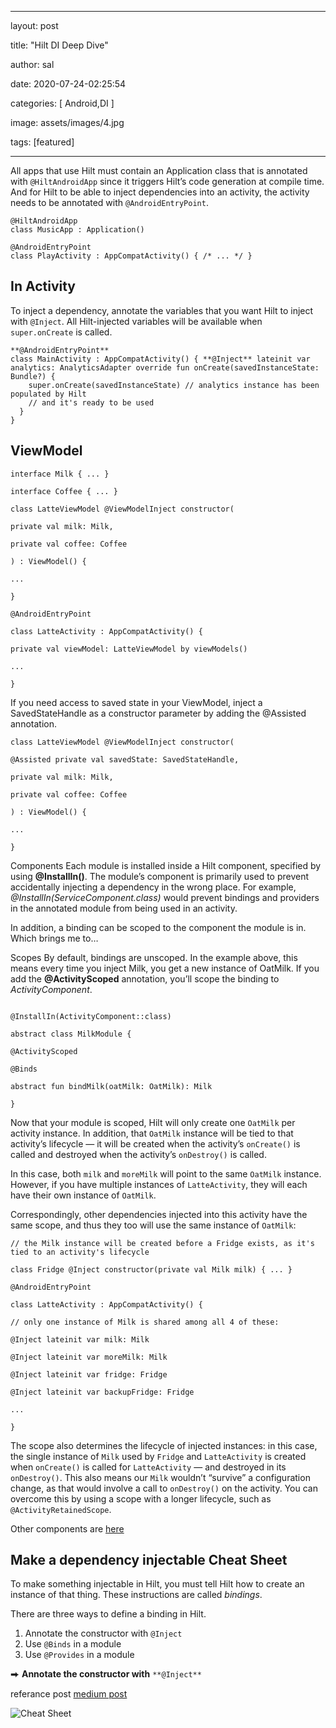 ﻿---

layout: post

title: "Hilt DI Deep Dive"

author: sal

date: 2020-07-24-02:25:54

categories: [ Android,DI ]

image: assets/images/4.jpg

tags: [featured]

---

All apps that use Hilt must contain an Application class that is annotated with  `@HiltAndroidApp`  since it triggers Hilt’s code generation at compile time. And for Hilt to be able to inject dependencies into an activity, the activity needs to be annotated with  `@AndroidEntryPoint`.

    @HiltAndroidApp
	class MusicApp : Application()

	@AndroidEntryPoint
	class PlayActivity : AppCompatActivity() { /* ... */ }

  
## In Activity
To inject a dependency, annotate the variables that you want Hilt to inject with  ```@Inject```. All Hilt-injected variables will be available when ```super.onCreate``` is called.


```
**@AndroidEntryPoint**  
class MainActivity : AppCompatActivity() { **@Inject** lateinit var analytics: AnalyticsAdapter override fun onCreate(savedInstanceState: Bundle?) {  
    super.onCreate(savedInstanceState) // analytics instance has been populated by Hilt  
    // and it's ready to be used  
  }  
}
```

## ViewModel
```
interface Milk { ... }

interface Coffee { ... }

class LatteViewModel @ViewModelInject constructor(

private val milk: Milk,

private val coffee: Coffee

) : ViewModel() {

...

}

@AndroidEntryPoint

class LatteActivity : AppCompatActivity() {

private val viewModel: LatteViewModel by viewModels()

...

}
```

If you need access to saved state in your ViewModel, inject a SavedStateHandle as a constructor parameter by adding the @Assisted annotation.

```
class LatteViewModel @ViewModelInject constructor(

@Assisted private val savedState: SavedStateHandle,

private val milk: Milk,

private val coffee: Coffee

) : ViewModel() {

...

}
```
Components
Each module is installed inside a Hilt component, specified by using 
**@InstallIn(<component>)**. The module’s component is primarily used to prevent accidentally injecting a dependency in the wrong place. For example, *@InstallIn(ServiceComponent.class)* would prevent bindings and providers in the annotated module from being used in an activity.

In addition, a binding can be scoped to the component the module is in. Which brings me to…

Scopes
By default, bindings are unscoped. In the example above, this means every time you inject Milk, you get a new instance of OatMilk. If you add the **@ActivityScoped** annotation, you’ll scope the binding to *ActivityComponent*.

```@Module

@InstallIn(ActivityComponent::class)

abstract class MilkModule {

@ActivityScoped

@Binds

abstract fun bindMilk(oatMilk: OatMilk): Milk

}
```
Now that your module is scoped, Hilt will only create one `OatMilk` per activity instance. In addition, that `OatMilk` instance will be tied to that activity’s lifecycle — it will be created when the activity’s `onCreate()` is called and destroyed when the activity’s `onDestroy()` is called.

In this case, both  `milk`  and  `moreMilk`  will point to the same  `OatMilk`  instance. However, if you have multiple instances of  `LatteActivity`, they will each have their own instance of  `OatMilk`.

Correspondingly, other dependencies injected into this activity have the same scope, and thus they too will use the same instance of  `OatMilk`:

```
// the Milk instance will be created before a Fridge exists, as it's tied to an activity's lifecycle

class Fridge @Inject constructor(private val Milk milk) { ... }

@AndroidEntryPoint

class LatteActivity : AppCompatActivity() {

// only one instance of Milk is shared among all 4 of these:

@Inject lateinit var milk: Milk

@Inject lateinit var moreMilk: Milk

@Inject lateinit var fridge: Fridge

@Inject lateinit var backupFridge: Fridge

...

}
```
The scope also determines the lifecycle of injected instances: in this case, the single instance of `Milk` used by `Fridge` and `LatteActivity` is created when `onCreate()` is called for `LatteActivity` — and destroyed in its `onDestroy()`. This also means our `Milk` wouldn’t “survive” a configuration change, as that would involve a call to `onDestroy()` on the activity. You can overcome this by using a scope with a longer lifecycle, such as `@ActivityRetainedScope`.

Other components are [here](https://dagger.dev/hilt/components.html) 
## Make a dependency injectable Cheat Sheet

To make something injectable in Hilt, you must tell Hilt how to create an instance of that thing. These instructions are called  _bindings_.

There are three ways to define a binding in Hilt.

1.  Annotate the constructor with  `@Inject`
2.  Use  `@Binds`  in a module
3.  Use  `@Provides`  in a module

⮕  **Annotate the constructor with** `**@Inject**`

referance post [medium post](https://medium.com/androiddevelopers/a-pragmatic-guide-to-hilt-with-kotlin-a76859c324a1)

![Cheat Sheet](/upnotes/assets/images/hiltflow.webp "Title")

<!-- <p><iframe  style="width:100%;"  height="315"  src="https://www.youtube.com/embed/Cniqsc9QfDo?rel=0&amp;showinfo=0"  frameborder="0"  allowfullscreen></iframe></p> -->
